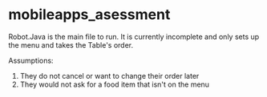 # mobileapps_asessment
Robot.Java is the main file to run. It is currently incomplete and only sets up the menu and takes the Table's order. 

Assumptions:
1. They do not cancel or want to change their order later
2. They would not ask for a food item that isn't on the menu
